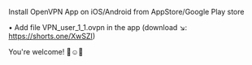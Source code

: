Install OpenVPN App on iOS/Android from AppStore/Google Play store

• Add file VPN_user_1_1.ovpn in the app (download ↘️: https://shorts.one/XwSZI)

You're welcome! 👏☺️🎉
